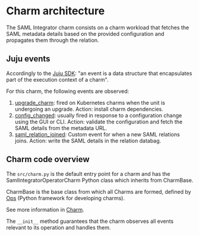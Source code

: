 # Charm architecture

The SAML Integrator charm consists on a charm workload that fetches the SAML metadata details based on the provided configuration and propagates them through the relation.

## Juju events

Accordingly to the [Juju SDK](https://juju.is/docs/sdk/event): "an event is a data structure that encapsulates part of the execution context of a charm".

For this charm, the following events are observed:

1. [upgrade_charm](https://juju.is/docs/sdk/upgrade-charm-event): fired on Kubernetes charms when the unit is undergoing an upgrade. Action: install charm dependencies.
2. [config_changed](https://juju.is/docs/sdk/config-changed-event): usually fired in response to a configuration change using the GUI or CLI. Action: validate the configuration and fetch the SAML details from the metadata URL.
3. [saml_relation_joined](https://juju.is/docs/sdk/relation-name-relation-joined-event): Custom event for when a new SAML relations joins. Action: write the SAML details in the relation databag.

## Charm code overview

The `src/charm.py` is the default entry point for a charm and has the SamlIntegratorOperatorCharm Python class which inherits from CharmBase.

CharmBase is the base class from which all Charms are formed, defined by [Ops](https://juju.is/docs/sdk/ops) (Python framework for developing charms).

See more information in [Charm](https://juju.is/docs/sdk/constructs#heading--charm).

The `__init__` method guarantees that the charm observes all events relevant to its operation and handles them.
